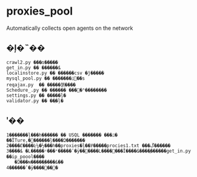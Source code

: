 # proxies_pool
Automatically collects open agents on the network
## �ļ�˵��
    crawl2.py ���ռ�����
    get_in.py �� ������ȡ
    localinstore.py �� ������csv �ĵ�����
    mysql_pool.py �� �������ݿ⴦��s
    reqajax.py  �� �����첽����
    Schedure_.py �� ������ ���԰�ʱ��������
    settings.py �� �����ļ�
    validator.py �� ��֤�ļ�

## ʹ�� 

    1�������ļ���һ������ �� USQL ������� ���ݿ� ��ΪTure,�޸������ļ����Զ�������
    2����Ȼ����Ŀ¼�½���һ��proxies�ļ��У�����procies1.txt ���ڱ������
    3����ȡ �Լ���֤��ʵ���ˣ�����ʹ�ÿ��԰����Լ����߼���Ĭ����ȡ����ֱ������get_in.py ��ip_poool����
       �Զ���ɴ�����֤����ȡ��
    4������ʹ�ÿ����޸��߼�
